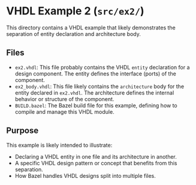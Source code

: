 # VHDL Example 2 (`src/ex2/`)

This directory contains a VHDL example that likely demonstrates the separation of entity declaration and architecture body.

## Files

- `ex2.vhdl`: This file probably contains the VHDL `entity` declaration for a design component. The entity defines the interface (ports) of the component.
- `ex2_body.vhdl`: This file likely contains the `architecture` body for the entity declared in `ex2.vhdl`. The architecture defines the internal behavior or structure of the component.
- `BUILD.bazel`: The Bazel build file for this example, defining how to compile and manage this VHDL module.

## Purpose

This example is likely intended to illustrate:
- Declaring a VHDL entity in one file and its architecture in another.
- A specific VHDL design pattern or concept that benefits from this separation.
- How Bazel handles VHDL designs split into multiple files.
